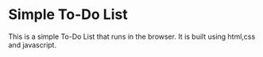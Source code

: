 # Simple To-Do List
This is a simple To-Do List that runs in the browser.
It is built using html,css and javascript.
